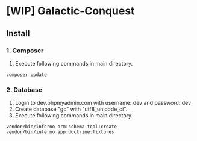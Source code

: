 # [WIP] Galactic-Conquest

## Install

### 1. Composer
1.  Execute following commands in main directory.
```
composer update
 ```

### 2. Database
1. Login to dev.phpmyadmin.com with username: dev and password: dev
2. Create database "gc" with "utf8_unicode_ci".
3. Execute following commands in main directory.
```
vendor/bin/inferno orm:schema-tool:create
vendor/bin/inferno app:doctrine:fixtures
 ```
